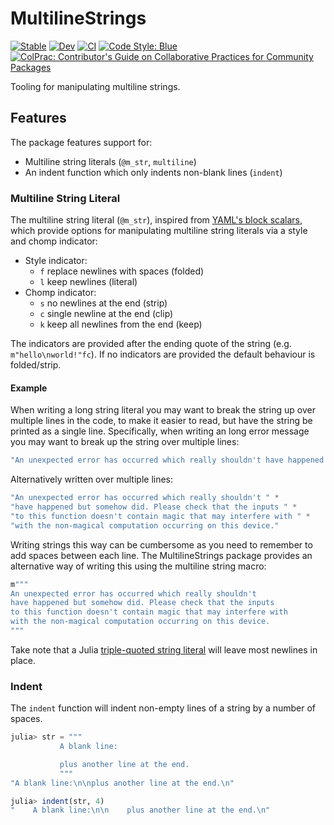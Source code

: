 # MultilineStrings

[![Stable](https://img.shields.io/badge/docs-stable-blue.svg)](https://invenia.github.io/MultilineStrings.jl/stable)
[![Dev](https://img.shields.io/badge/docs-dev-blue.svg)](https://invenia.github.io/MultilineStrings.jl/dev)
[![CI](https://github.com/Invenia/MultilineStrings.jl/workflows/CI/badge.svg)](https://github.com/Invenia/MultilineStrings.jl/actions?query=workflow%3ACI)
[![Code Style: Blue](https://img.shields.io/badge/code%20style-blue-4495d1.svg)](https://github.com/invenia/BlueStyle)
[![ColPrac: Contributor's Guide on Collaborative Practices for Community Packages](https://img.shields.io/badge/ColPrac-Contributor's%20Guide-blueviolet)](https://github.com/SciML/ColPrac)

Tooling for manipulating multiline strings.

## Features

The package features support for:

- Multiline string literals (`@m_str`, `multiline`)
- An indent function which only indents non-blank lines (`indent`)

### Multiline String Literal

The multiline string literal (`@m_str`), inspired from [YAML's block scalars](https://yaml-multiline.info/), which provide options for manipulating multiline string literals via a style and chomp indicator:

- Style indicator:
    - `f` replace newlines with spaces (folded)
    - `l` keep newlines (literal)
- Chomp indicator:
    - `s` no newlines at the end (strip)
    - `c` single newline at the end (clip)
    - `k` keep all newlines from the end (keep)

The indicators are provided after the ending quote of the string (e.g. `m"hello\nworld!"fc`).
If no indicators are provided the default behaviour is folded/strip.

#### Example

When writing a long string literal you may want to break the string up over multiple lines in the code, to make it easier to read, but have the string be printed as a single line.
Specifically, when writing an long error message you may want to break up the string over multiple lines:

```julia
"An unexpected error has occurred which really shouldn't have happened but somehow did. Please check that the inputs to this function doesn't contain magic that may interfere with with the non-magical computation occurring on this device."
```

Alternatively written over multiple lines:

```julia
"An unexpected error has occurred which really shouldn't " *
"have happened but somehow did. Please check that the inputs " *
"to this function doesn't contain magic that may interfere with " *
"with the non-magical computation occurring on this device."
```

Writing strings this way can be cumbersome as you need to remember to add spaces between each line.
The MultilineStrings package provides an alternative way of writing this using the multiline string macro:

```julia
m"""
An unexpected error has occurred which really shouldn't
have happened but somehow did. Please check that the inputs
to this function doesn't contain magic that may interfere with
with the non-magical computation occurring on this device.
"""
```

Take note that a Julia [triple-quoted string literal](https://docs.julialang.org/en/v1/manual/strings/#Triple-Quoted-String-Literals) will leave most newlines in place.

### Indent

The `indent` function will indent non-empty lines of a string by a number of spaces.

```julia
julia> str = """
           A blank line:

           plus another line at the end.
           """
"A blank line:\n\nplus another line at the end.\n"

julia> indent(str, 4)
"    A blank line:\n\n    plus another line at the end.\n"
```
